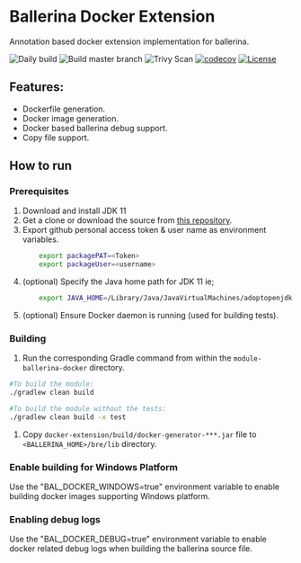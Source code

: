 # Ballerina Docker Extension
 
Annotation based docker extension implementation for ballerina. 

![Daily build](https://github.com/ballerina-platform/module-ballerina-docker/workflows/Daily%20build/badge.svg)
![Build master branch](https://github.com/ballerina-platform/module-ballerina-docker/workflows/build-timestamped-master.yml/badge.svg)
![Trivy Scan](https://github.com/ballerina-platform/module-ballerina-docker/workflows/Trivy%20Docker%20Image%20Scan/badge.svg)
[![codecov](https://codecov.io/gh/ballerina-platform/module-ballerina-docker/branch/master/graph/badge.svg)](https://codecov.io/gh/ballerina-platform/module-ballerina-docker)
[![License](https://img.shields.io/badge/License-Apache%202.0-blue.svg)](https://opensource.org/licenses/Apache-2.0) 

## Features:
- Dockerfile generation. 
- Docker image generation. 
- Docker based ballerina debug support. 
- Copy file support. 

## How to run

### Prerequisites

1. Download and install JDK 11
1. Get a clone or download the source from [this repository](https://github.com/ballerina-platform/module-ballerina-docker).
1. Export github personal access token & user name as environment variables.
   ```bash
       export packagePAT=<Token>
       export packageUser=<username>
   ```
1. (optional) Specify the Java home path for JDK 11 ie;
    ```bash
        export JAVA_HOME=/Library/Java/JavaVirtualMachines/adoptopenjdk-11.jdk/Contents/Home/
    ```
1. (optional) Ensure Docker daemon is running (used for building tests).

### Building

1. Run the corresponding Gradle command from within the `module-ballerina-docker` directory.
```bash
#To build the module:
./gradlew clean build

#To build the module without the tests:
./gradlew clean build -x test
```
1. Copy `docker-extension/build/docker-generator-***.jar` file to `<BALLERINA_HOME>/bre/lib` directory.

### Enable building for Windows Platform
Use the "BAL_DOCKER_WINDOWS=true" environment variable to enable building docker images supporting Windows platform.

### Enabling debug logs
Use the "BAL_DOCKER_DEBUG=true" environment variable to enable docker related debug logs when building the ballerina
source file.
